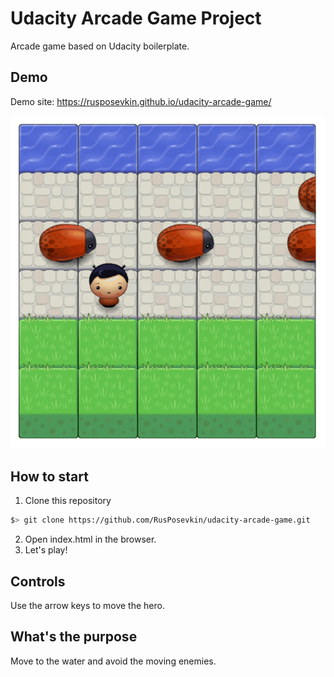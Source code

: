 # Udacity Arcade Game Project
Arcade game based on Udacity boilerplate.

## Demo
Demo site: https://rusposevkin.github.io/udacity-arcade-game/

![Demo animation](https://raw.githubusercontent.com/RusPosevkin/udacity-arcade-game/master/images/demo.gif "Demo animation")

## How to start
1. Clone this repository 
  ```bash
  $> git clone https://github.com/RusPosevkin/udacity-arcade-game.git
  ```
2. Open index.html in the browser.
3. Let's play!

## Controls
Use the arrow keys to move the hero.

## What's the purpose
Move to the water and avoid the moving enemies.
